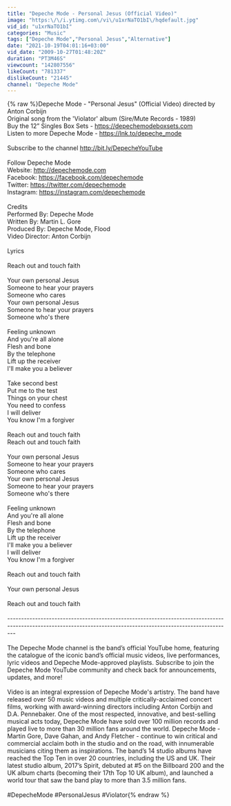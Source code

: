```yaml
---
title: "Depeche Mode - Personal Jesus (Official Video)"
image: "https:\/\/i.ytimg.com\/vi\/u1xrNaTO1bI\/hqdefault.jpg"
vid_id: "u1xrNaTO1bI"
categories: "Music"
tags: ["Depeche Mode","Personal Jesus","Alternative"]
date: "2021-10-19T04:01:16+03:00"
vid_date: "2009-10-27T01:48:20Z"
duration: "PT3M46S"
viewcount: "142807556"
likeCount: "781337"
dislikeCount: "21445"
channel: "Depeche Mode"
---
```

{% raw %}Depeche Mode - &quot;Personal Jesus&quot; (Official Video) directed by Anton Corbijn<br />Original song from the 'Violator' album (Sire/Mute Records - 1989)<br />Buy the 12” Singles Box Sets - <a rel="nofollow" target="blank" href="https://depechemodeboxsets.com">https://depechemodeboxsets.com</a><br />Listen to more Depeche Mode - <a rel="nofollow" target="blank" href="https://lnk.to/depeche_mode">https://lnk.to/depeche_mode</a><br /><br />Subscribe to the channel <a rel="nofollow" target="blank" href="http://bit.ly/DepecheYouTube">http://bit.ly/DepecheYouTube</a><br /><br />Follow Depeche Mode<br />Website: <a rel="nofollow" target="blank" href="http://depechemode.com">http://depechemode.com</a><br />Facebook: <a rel="nofollow" target="blank" href="https://facebook.com/depechemode">https://facebook.com/depechemode</a><br />Twitter: <a rel="nofollow" target="blank" href="https://twitter.com/depechemode">https://twitter.com/depechemode</a><br />Instagram: <a rel="nofollow" target="blank" href="https://instagram.com/depechemode">https://instagram.com/depechemode</a><br /><br />Credits<br />Performed By: Depeche Mode<br />Written By: Martin L. Gore<br />Produced By: Depeche Mode, Flood<br />Video Director: Anton Corbijn<br /><br />Lyrics<br /><br />Reach out and touch faith<br /><br />Your own personal Jesus<br />Someone to hear your prayers<br />Someone who cares<br />Your own personal Jesus<br />Someone to hear your prayers<br />Someone who's there<br /><br />Feeling unknown<br />And you're all alone<br />Flesh and bone<br />By the telephone<br />Lift up the receiver<br />I'll make you a believer<br /><br />Take second best<br />Put me to the test<br />Things on your chest<br />You need to confess<br />I will deliver<br />You know I'm a forgiver<br /><br />Reach out and touch faith<br />Reach out and touch faith<br /><br />Your own personal Jesus<br />Someone to hear your prayers<br />Someone who cares<br />Your own personal Jesus<br />Someone to hear your prayers<br />Someone who's there<br /><br />Feeling unknown<br />And you're all alone<br />Flesh and bone<br />By the telephone<br />Lift up the receiver<br />I'll make you a believer<br />I will deliver<br />You know I'm a forgiver<br /><br />Reach out and touch faith<br /><br />Your own personal Jesus<br /><br />Reach out and touch faith<br /><br />--------------------------------------------------------------------------------------------------------------------------------------------------------------- <br /><br />The Depeche Mode channel is the band’s official YouTube home, featuring the catalogue of the iconic band’s official music videos, live performances, lyric videos and Depeche Mode-approved playlists. Subscribe to join the Depeche Mode YouTube community and check back for announcements, updates, and more!<br /><br />Video is an integral expression of Depeche Mode's artistry. The band have released over 50 music videos and multiple critically-acclaimed concert films, working with award-winning directors including Anton Corbijn and D.A. Pennebaker. One of the most respected, innovative, and best-selling musical acts today, Depeche Mode have sold over 100 million records and played live to more than 30 million fans around the world. Depeche Mode - Martin Gore, Dave Gahan, and Andy Fletcher - continue to win critical and commercial acclaim both in the studio and on the road, with innumerable musicians citing them as inspirations. The band’s 14 studio albums have reached the Top Ten in over 20 countries, including the US and UK. Their latest studio album, 2017’s Spirit, debuted at #5 on the Billboard 200 and the UK album charts (becoming their 17th Top 10 UK album), and launched a world tour that saw the band play to more than 3.5 million fans.<br /><br />#DepecheMode #PersonalJesus #Violator{% endraw %}
